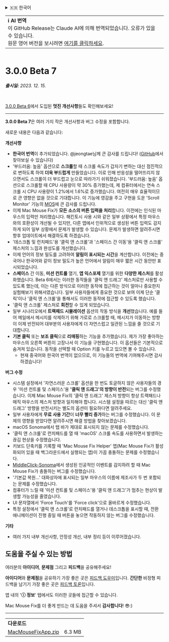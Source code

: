 <details>
<summary>🇰🇷 한국어</summary>

[🇬🇧 English (GitHub Release)](https://github.com/noah-nuebling/mac-mouse-fix/releases/tag/3.0.0-Beta-7)\
[🇦🇩 Català](https://redirect.macmousefix.com/?target=mmf-release&tag=3.0.0-Beta-7&locale=ca)\
[🇩🇪 Deutsch](https://redirect.macmousefix.com/?target=mmf-release&tag=3.0.0-Beta-7&locale=de)\
[🇪🇸 Español](https://redirect.macmousefix.com/?target=mmf-release&tag=3.0.0-Beta-7&locale=es)\
[🇫🇷 Français](https://redirect.macmousefix.com/?target=mmf-release&tag=3.0.0-Beta-7&locale=fr)\
[🇮🇩 Indonesia](https://redirect.macmousefix.com/?target=mmf-release&tag=3.0.0-Beta-7&locale=id)\
[🇮🇹 Italiano](https://redirect.macmousefix.com/?target=mmf-release&tag=3.0.0-Beta-7&locale=it)\
[🇭🇺 Magyar](https://redirect.macmousefix.com/?target=mmf-release&tag=3.0.0-Beta-7&locale=hu)\
[🇳🇱 Nederlands](https://redirect.macmousefix.com/?target=mmf-release&tag=3.0.0-Beta-7&locale=nl)\
[🇵🇱 Polski](https://redirect.macmousefix.com/?target=mmf-release&tag=3.0.0-Beta-7&locale=pl)\
[🇧🇷 Português (Brasil)](https://redirect.macmousefix.com/?target=mmf-release&tag=3.0.0-Beta-7&locale=pt-BR)\
[🇵🇹 Português (Portugal)](https://redirect.macmousefix.com/?target=mmf-release&tag=3.0.0-Beta-7&locale=pt-PT)\
[🇷🇴 Română](https://redirect.macmousefix.com/?target=mmf-release&tag=3.0.0-Beta-7&locale=ro)\
[🇸🇪 Svenska](https://redirect.macmousefix.com/?target=mmf-release&tag=3.0.0-Beta-7&locale=sv)\
[🇻🇳 Tiếng Việt](https://redirect.macmousefix.com/?target=mmf-release&tag=3.0.0-Beta-7&locale=vi)\
[🇹🇷 Türkçe](https://redirect.macmousefix.com/?target=mmf-release&tag=3.0.0-Beta-7&locale=tr)\
[🇨🇿 Čeština](https://redirect.macmousefix.com/?target=mmf-release&tag=3.0.0-Beta-7&locale=cs)\
[🇬🇷 Ελληνικά](https://redirect.macmousefix.com/?target=mmf-release&tag=3.0.0-Beta-7&locale=el)\
[🇷🇺 Русский](https://redirect.macmousefix.com/?target=mmf-release&tag=3.0.0-Beta-7&locale=ru)\
[🇺🇦 Українська](https://redirect.macmousefix.com/?target=mmf-release&tag=3.0.0-Beta-7&locale=uk)\
[🇮🇱 עברית](https://redirect.macmousefix.com/?target=mmf-release&tag=3.0.0-Beta-7&locale=he)\
[🇸🇦 العربية](https://redirect.macmousefix.com/?target=mmf-release&tag=3.0.0-Beta-7&locale=ar)\
[🇮🇳 हिन्दी](https://redirect.macmousefix.com/?target=mmf-release&tag=3.0.0-Beta-7&locale=hi)\
[🇹🇭 ไทย](https://redirect.macmousefix.com/?target=mmf-release&tag=3.0.0-Beta-7&locale=th)\
[🇨🇳 中文 (简体)](https://redirect.macmousefix.com/?target=mmf-release&tag=3.0.0-Beta-7&locale=zh-Hans)\
[🇨🇳 中文 (繁體)](https://redirect.macmousefix.com/?target=mmf-release&tag=3.0.0-Beta-7&locale=zh-Hant)\
[🇭🇰 中文（香港)](https://redirect.macmousefix.com/?target=mmf-release&tag=3.0.0-Beta-7&locale=zh-HK)\
[🇯🇵 日本語](https://redirect.macmousefix.com/?target=mmf-release&tag=3.0.0-Beta-7&locale=ja)\
**🇰🇷 한국어**\
[Help translate Mac Mouse Fix to different languages!](https://github.com/noah-nuebling/mac-mouse-fix/discussions/731)
</details>
<table align=><td>
<b>ℹ️ AI 번역</b><br>
이 GitHub Release는 Claude AI에 의해 번역되었습니다. 오류가 있을 수 있습니다.<br>
원문 영어 버전을 보시려면 <a href="https://github.com/noah-nuebling/mac-mouse-fix/releases/tag/3.0.0-Beta-7">여기를 클릭하세요</a>.
</td></table>

<table></table>

# 3.0.0 Beta 7
***출시일:** 2023. 12. 15.*

<br>

[3.0.0 Beta 6](https://redirect.macmousefix.com/?target=mmf-release&tag=3.0.0-Beta-6&locale=ko)에서 도입된 **멋진 개선사항**들도 확인해보세요!


---

**3.0.0 Beta 7**은 여러 가지 작은 개선사항과 버그 수정을 포함합니다.

새로운 내용은 다음과 같습니다:

**개선사항**

- **한국어 번역**이 추가되었습니다. @jeongtae님께 큰 감사를 드립니다! ([GitHub](https://github.com/jeongtae)에서 찾아보실 수 있습니다)
- '부드러움: 높음' 옵션으로 **스크롤**할 때 스크롤 속도가 갑자기 변하는 대신 점진적으로 변하도록 하여 **더욱 부드럽게** 만들었습니다. 이로 인해 반응성을 떨어뜨리지 않으면서도 스크롤이 더 부드럽고 눈으로 따라가기 쉬워졌습니다. '부드러움: 높음' 옵션으로 스크롤할 때 CPU 사용량이 약 30% 증가했는데, 제 컴퓨터에서는 연속 스크롤 시 CPU 사용량이 1.2%에서 1.6%로 증가했습니다. 여전히 매우 효율적이므로 큰 영향은 없을 것으로 기대합니다. 이 기능에 영감을 주고 구현을 도운 'Scroll Monitor' 기능의 [MOS](https://mos.caldis.me/)에 큰 감사를 드립니다.
- 이제 Mac Mouse Fix가 **모든 소스의 버튼 입력을 처리**합니다. 이전에는 인식된 마우스의 입력만 처리했습니다. 해킨토시 사용 시와 같은 일부 상황에서 특정 마우스와의 호환성이 개선될 수 있지만, 다른 앱에서 인위적으로 생성된 버튼 입력도 감지하게 되어 일부 상황에서 문제가 발생할 수 있습니다. 문제가 발생하면 알려주시면 향후 업데이트에서 해결하도록 하겠습니다.
- '데스크톱 및 런치패드'용 '클릭 앤 스크롤'과 '스페이스 간 이동'용 '클릭 앤 스크롤' 제스처의 느낌과 완성도를 개선했습니다.
- 이제 언어의 정보 밀도를 고려하여 **알림이 표시되는 시간**을 계산합니다. 이전에는 중국어나 한국어와 같이 정보 밀도가 높은 언어에서 알림이 매우 짧은 시간 동안만 표시되었습니다.
- **스페이스** 간 이동, **미션 컨트롤** 열기, **앱 익스포제** 열기를 위한 **다양한 제스처**를 활성화했습니다. Beta 6에서는 이러한 동작들을 '클릭 앤 드래그' 제스처로만 사용할 수 있도록 했는데, 이는 다른 방식으로 이러한 동작에 접근하는 것이 얼마나 중요한지 실험해보기 위해서였습니다. 일부 사용자들에게 중요한 것으로 보여 이제 단순 '클릭'이나 '클릭 앤 스크롤'을 통해서도 이러한 동작에 접근할 수 있도록 했습니다.
- '클릭 앤 스크롤' 제스처로 **회전**할 수 있게 되었습니다.
- 일부 시나리오에서 **트랙패드 시뮬레이션** 옵션의 작동 방식을 **개선**했습니다. 예를 들어 메일에서 메시지를 삭제하기 위해 가로로 스크롤할 때, 메시지가 이동하는 방향이 이제 반전되어 대부분의 사용자에게 더 자연스럽고 일관된 느낌을 줄 것으로 기대합니다.
- **기본 클릭** 또는 **보조 클릭**으로 **리매핑**하는 기능을 추가했습니다. 제가 가장 좋아하는 마우스의 오른쪽 버튼이 고장나서 이 기능을 구현했습니다. 이 옵션들은 기본적으로 숨겨져 있습니다. 동작을 선택할 때 Option 키를 누르고 있으면 볼 수 있습니다.
  - 현재 중국어와 한국어 번역이 없으므로, 이 기능들의 번역에 기여해주시면 감사하겠습니다!

**버그 수정**

- 시스템 설정에서 '자연스러운 스크롤' 옵션을 한 번도 토글하지 않은 사용자들의 경우 '미션 컨트롤 및 스페이스'용 **'클릭 앤 드래그'의 방향이 반전**되는 버그를 수정했습니다. 이제 Mac Mouse Fix의 '클릭 앤 드래그' 제스처 방향이 항상 트랙패드나 매직 마우스의 제스처 방향과 일치해야 합니다. 시스템 설정을 따르는 대신 '클릭 앤 드래그' 방향을 반전시키는 별도의 옵션이 필요하다면 알려주세요.
- 일부 사용자에게 **무료 사용 기간**이 **너무 빨리 증가**하는 버그를 수정했습니다. 이 문제의 영향을 받았다면 알려주시면 해결 방법을 찾아보겠습니다.
- macOS Sonoma에서 탭 바가 제대로 표시되지 않는 문제를 수정했습니다.
- '클릭 앤 스크롤'로 런치패드를 열 때 'macOS' 스크롤 속도를 사용하면서 발생하는 끊김 현상을 수정했습니다.
- 키보드 단축키를 기록할 때 'Mac Mouse Fix Helper' 앱(Mac Mouse Fix가 활성화되어 있을 때 백그라운드에서 실행되는 앱)이 가끔 충돌하는 문제를 수정했습니다.
- [MiddleClick-Sonoma](https://github.com/artginzburg/MiddleClick-Sonoma)에서 생성된 인공적인 이벤트를 감지하려 할 때 Mac Mouse Fix가 충돌하는 버그를 수정했습니다.
- '기본값 복원...' 대화상자에 표시되는 일부 마우스의 이름에 제조사가 두 번 포함되는 문제를 수정했습니다.
- 컴퓨터가 느릴 때 '미션 컨트롤 및 스페이스'용 '클릭 앤 드래그'가 멈추는 현상이 발생할 가능성을 줄였습니다.
- UI 문자열에서 'Force Touch'를 'Force click'으로 올바르게 수정했습니다.
- 특정 설정에서 '클릭 앤 스크롤'로 런치패드를 열거나 데스크톱을 표시할 때, 전환 애니메이션이 진행 중일 때 버튼을 놓으면 작동하지 않는 버그를 수정했습니다.


**기타**

- 여러 가지 내부 개선사항, 안정성 개선, 내부 정리 등이 이루어졌습니다.

## 도움을 주실 수 있는 방법

여러분의 **아이디어**, **문제점** 그리고 **피드백**을 공유해주세요!

**아이디어**와 **문제점**을 공유하기 가장 좋은 곳은 [피드백 도우미](https://noah-nuebling.github.io/mac-mouse-fix-feedback-assistant/?type=bug-report)입니다.
**간단한** 비정형 피드백을 남기기 가장 좋은 곳은 [피드백 토론](https://github.com/noah-nuebling/mac-mouse-fix/discussions/366)입니다.

앱 내의 '**ⓘ 정보**' 탭에서도 이러한 곳들에 접근할 수 있습니다.

Mac Mouse Fix를 더 좋게 만드는 데 도움을 주셔서 **감사합니다**! 😎:)

---

<table align="start">
<tr>
    <td colspan=2>
        <b>다운로드</b>
    </td>
</tr>
<tr>
    <td><a href="https://github.com/noah-nuebling/mac-mouse-fix/releases/download/3.0.0-Beta-7/MacMouseFixApp.zip">MacMouseFixApp.zip</a></td>
    <td>6.3 MB</td>
</tr>
</table>